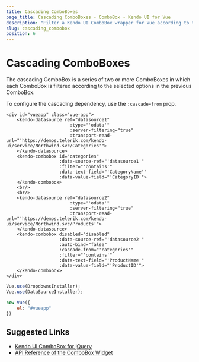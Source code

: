 ```yaml
---
title: Cascading ComboBoxes
page_title: Cascading ComboBoxes - ComboBox - Kendo UI for Vue
description: "Filter a Kendo UI ComboBox wrapper for Vue according to the selection in another ComboBox."
slug: cascading_combobox
position: 6
---
```


# Cascading ComboBoxes

The cascading ComboBox is a series of two or more ComboBoxes in which each ComboBox is filtered according to the selected options in the previous ComboBox.

To configure the cascading dependency, use the `:cascade=from` prop.

```html-preview
<div id="vueapp" class="vue-app">
    <kendo-datasource ref="datasource1"
                        :type="'odata'"
                        :server-filtering="true"
                        :transport-read-url="'https://demos.telerik.com/kendo-ui/service/Northwind.svc/Categories'">
    </kendo-datasource>
    <kendo-combobox id="categories"
                    :data-source-ref="'datasource1'"
                    :filter="'contains'"
                    :data-text-field="'CategoryName'"
                    :data-value-field="'CategoryID'">
    </kendo-combobox>
    <br/>
    <br/>
    <kendo-datasource ref="datasource2"
                        :type="'odata'"
                        :server-filtering="true"
                        :transport-read-url="'https://demos.telerik.com/kendo-ui/service/Northwind.svc/Products'">
    </kendo-datasource>
    <kendo-combobox disabled="disabled"
                    :data-source-ref="'datasource2'"
                    :auto-bind="false"
                    :cascade-from="'categories'"
                    :filter="'contains'"
                    :data-text-field="'ProductName'"
                    :data-value-field="'ProductID'">
    </kendo-combobox>
</div>
```
```js
Vue.use(DropdownsInstaller);
Vue.use(DataSourceInstaller);

new Vue({
    el: "#vueapp"
})
```

## Suggested Links

* [Kendo UI ComboBox for jQuery](https://docs.telerik.com/kendo-ui/controls/editors/combobox/overview)
* [API Reference of the ComboBox Widget](https://docs.telerik.com/kendo-ui/api/javascript/ui/combobox)
